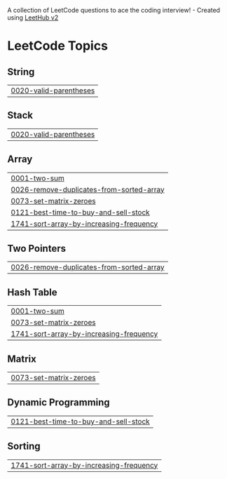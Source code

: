 A collection of LeetCode questions to ace the coding interview! - Created using [LeetHub v2](https://github.com/arunbhardwaj/LeetHub-2.0)
<!---LeetCode Topics Start-->
# LeetCode Topics
## String
|  |
| ------- |
| [0020-valid-parentheses](https://github.com/kartik-deshpande29/CrackYourPlacement/tree/master/0020-valid-parentheses) |
## Stack
|  |
| ------- |
| [0020-valid-parentheses](https://github.com/kartik-deshpande29/CrackYourPlacement/tree/master/0020-valid-parentheses) |
## Array
|  |
| ------- |
| [0001-two-sum](https://github.com/kartik-deshpande29/CrackYourPlacement/tree/master/0001-two-sum) |
| [0026-remove-duplicates-from-sorted-array](https://github.com/kartik-deshpande29/CrackYourPlacement/tree/master/0026-remove-duplicates-from-sorted-array) |
| [0073-set-matrix-zeroes](https://github.com/kartik-deshpande29/CrackYourPlacement/tree/master/0073-set-matrix-zeroes) |
| [0121-best-time-to-buy-and-sell-stock](https://github.com/kartik-deshpande29/CrackYourPlacement/tree/master/0121-best-time-to-buy-and-sell-stock) |
| [1741-sort-array-by-increasing-frequency](https://github.com/kartik-deshpande29/CrackYourPlacement/tree/master/1741-sort-array-by-increasing-frequency) |
## Two Pointers
|  |
| ------- |
| [0026-remove-duplicates-from-sorted-array](https://github.com/kartik-deshpande29/CrackYourPlacement/tree/master/0026-remove-duplicates-from-sorted-array) |
## Hash Table
|  |
| ------- |
| [0001-two-sum](https://github.com/kartik-deshpande29/CrackYourPlacement/tree/master/0001-two-sum) |
| [0073-set-matrix-zeroes](https://github.com/kartik-deshpande29/CrackYourPlacement/tree/master/0073-set-matrix-zeroes) |
| [1741-sort-array-by-increasing-frequency](https://github.com/kartik-deshpande29/CrackYourPlacement/tree/master/1741-sort-array-by-increasing-frequency) |
## Matrix
|  |
| ------- |
| [0073-set-matrix-zeroes](https://github.com/kartik-deshpande29/CrackYourPlacement/tree/master/0073-set-matrix-zeroes) |
## Dynamic Programming
|  |
| ------- |
| [0121-best-time-to-buy-and-sell-stock](https://github.com/kartik-deshpande29/CrackYourPlacement/tree/master/0121-best-time-to-buy-and-sell-stock) |
## Sorting
|  |
| ------- |
| [1741-sort-array-by-increasing-frequency](https://github.com/kartik-deshpande29/CrackYourPlacement/tree/master/1741-sort-array-by-increasing-frequency) |
<!---LeetCode Topics End-->